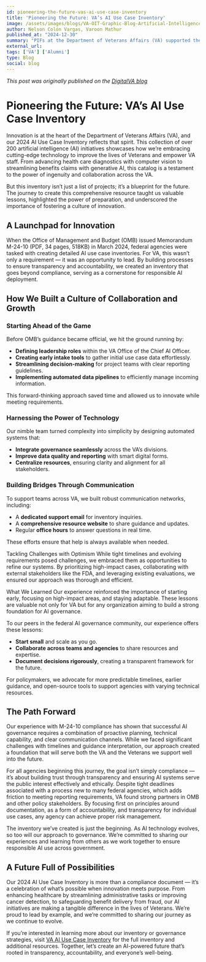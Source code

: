 ```yaml
---
id: pioneering-the-future-vas-ai-use-case-inventory
title: 'Pioneering the Future: VA’s AI Use Case Inventory'
image: /assets/images/blogs/VA-OIT-Graphic-Blog-Artificial-Intelligence-at-VA.webp
author: Nelson Colón Vargas, Varoon Mathur
published_at: "2024-12-30"
summary: "PIFs at the Department of Veterans Affairs (VA) supported the creation of their 2024 AI Use Case Inventory. This collection of over 200 artificial intelligence (AI) initiatives showcases how VA embraces cutting-edge technology to improve the lives of Veterans and empower VA staff."
external_url:
tags: ['VA'] ['Alumni']
type: Blog
social: blog
---
```

*This post was originally published on the [DigitalVA blog](https://digital.va.gov/vision-driven-execution/pioneering-the-future-vas-ai-use-case-inventory/)*

# Pioneering the Future: VA’s AI Use Case Inventory

Innovation is at the heart of the Department of Veterans Affairs (VA), and our 2024 AI Use Case Inventory reflects that spirit. This collection of over 200 artificial intelligence (AI) initiatives showcases how we’re embracing cutting-edge technology to improve the lives of Veterans and empower VA staff. From advancing health care diagnostics with computer vision to streamlining benefits claims with generative AI, this catalog is a testament to the power of ingenuity and collaboration across the VA. 

But this inventory isn’t just a list of projects; it’s a blueprint for the future. The journey to create this comprehensive resource taught us valuable lessons, highlighted the power of preparation, and underscored the importance of fostering a culture of innovation. 

## A Launchpad for Innovation 
When the Office of Management and Budget (OMB) issued Memorandum M-24-10 (PDF, 34 pages, 518KB) in March 2024, federal agencies were tasked with creating detailed AI use case inventories. For VA, this wasn’t only a requirement — it was an opportunity to lead. By building processes to ensure transparency and accountability, we created an inventory that goes beyond compliance, serving as a cornerstone for responsible AI deployment. 


## How We Built a Culture of Collaboration and Growth 

### Starting Ahead of the Game

Before OMB’s guidance became official, we hit the ground running by: 

- **Defining leadership roles** within the VA Office of the Chief AI Officer. 
- **Creating early intake tools** to gather initial use case data effortlessly. 
- **Streamlining decision-making** for project teams with clear reporting guidelines. 
- **Implementing automated data pipelines** to efficiently manage incoming information. 

This forward-thinking approach saved time and allowed us to innovate while meeting requirements. 

### Harnessing the Power of Technology 

Our nimble team turned complexity into simplicity by designing automated systems that: 

- **Integrate governance seamlessly** across the VA’s divisions. 
- **Improve data quality and reporting** with smart digital forms. 
- **Centralize resources**, ensuring clarity and alignment for all stakeholders. 

### Building Bridges Through Communication

To support teams across VA, we built robust communication networks, including: 

- A **dedicated support email** for inventory inquiries. 
- A **comprehensive resource website** to share guidance and updates. 
- Regular **office hours** to answer questions in real time. 

These efforts ensure that help is always available when needed. 

Tackling Challenges with Optimism
While tight timelines and evolving requirements posed challenges, we embraced them as opportunities to refine our systems. By prioritizing high-impact cases, collaborating with external stakeholders like the FDA, and leveraging existing evaluations, we ensured our approach was thorough and efficient. 

What We Learned
Our experience reinforced the importance of starting early, focusing on high-impact areas, and staying adaptable. These lessons are valuable not only for VA but for any organization aiming to build a strong foundation for AI governance. 

To our peers in the federal AI governance community, our experience offers these lessons: 

- **Start small** and scale as you go. 
- **Collaborate across teams and agencies** to share resources and expertise. 
- **Document decisions rigorously**, creating a transparent framework for the future. 

For policymakers, we advocate for more predictable timelines, earlier guidance, and open-source tools to support agencies with varying technical resources. 

## The Path Forward
Our experience with M-24-10 compliance has shown that successful AI governance requires a combination of proactive planning, technical capability, and clear communication channels. While we faced significant challenges with timelines and guidance interpretation, our approach created a foundation that will serve both the VA and the Veterans we support well into the future.  

For all agencies beginning this journey, the goal isn’t simply compliance — it’s about building trust through transparency and ensuring AI systems serve the public interest effectively and ethically. Despite tight deadlines associated with a process new to many federal agencies, which adds friction to meeting reporting requirements, VA found strong partners in OMB and other policy stakeholders. By focusing first on principles around documentation, as a form of accountability, and transparency for individual use cases, any agency can achieve proper risk management.  

The inventory we’ve created is just the beginning. As AI technology evolves, so too will our approach to governance. We’re committed to sharing our experiences and learning from others as we work together to ensure responsible AI use across government.  

## A Future Full of Possibilities 
Our 2024 AI Use Case Inventory is more than a compliance document — it’s a celebration of what’s possible when innovation meets purpose. From enhancing healthcare by streamlining administrative tasks or improving cancer detection, to safeguarding benefit delivery from fraud, our AI initiatives are making a tangible difference in the lives of Veterans. We’re proud to lead by example, and we’re committed to sharing our journey as we continue to evolve. 

If you’re interested in learning more about our inventory or governance strategies, visit [VA AI Use Case Inventory](https://department.va.gov/ai/ai-use-case-inventory/) for the full inventory and additional resources. Together, let’s create an AI-powered future that’s rooted in transparency, accountability, and everyone’s well-being. 


